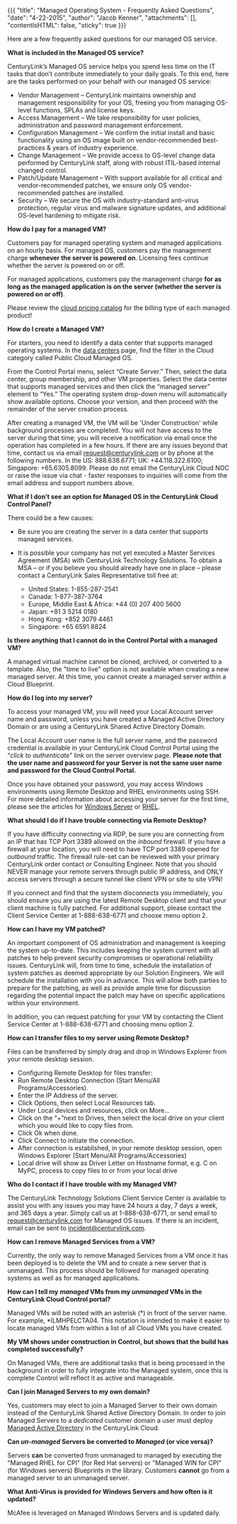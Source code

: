 ﻿{{{
  "title": "Managed Operating System - Frequently Asked Questions",
  "date": "4-22-2015",
  "author": "Jacob Kenner",
  "attachments": [],
  "contentIsHTML": false,
  "sticky": true
}}}

Here are a few frequently asked questions for our managed OS service.

**What is included in the Managed OS service?**

CenturyLink’s Managed OS service helps you spend less time on the IT tasks that don’t contribute immediately to your daily goals. To this end, here are the tasks performed on your behalf with our managed OS service:

* Vendor Management – CenturyLink maintains ownership and management responsibility for your OS, freeing you from managing OS-level functions, SPLAs and license keys.
* Access Management – We take responsibility for user policies, administration and password management enforcement.
* Configuration Management – We confirm the initial install and basic functionality using an OS image built on vendor-recommended best-practices &amp; years of industry experience.
* Change Management – We provide access to OS-level change data performed by CenturyLink staff, along with robust ITIL-based internal changed control.
* Patch/Update Management – With support available for all critical and vendor-recommended patches, we ensure only OS vendor-recommended patches are installed.
* Security – We secure the OS with industry-standard anti-virus protection, regular virus and malware signature updates, and additional OS-level hardening to mitigate risk.

**How do I pay for a managed VM?**

Customers pay for managed operating system and managed applications on an hourly basis. For managed OS, customers pay the management charge __whenever the server is powered on__. Licensing fees continue whether the server is powered on or off.

For managed applications, customers pay the management charge __for as long as the managed application is on the server (whether the server is powered on or off)__.

Please review the [cloud pricing catalog](//www.ctl.io/pricing) for the billing type of each managed product!

**How do I create a Managed VM?**

For starters, you need to identify a data center that supports managed operating systems. In the [data centers](//www.ctl.io/data-centers/) page, find the filter in the Cloud category called Public Cloud Managed OS.

From the Control Portal menu, select “Create Server.”  Then, select the data center, group membership, and other VM properties.  Select the data center that supports managed services and then click the “managed server” element to “Yes.” The operating system drop-down menu will automatically show available options. Choose your version, and then proceed with the remainder of the server creation process.

After creating a managed VM, the VM will be 'Under Construction' while background processes are completed. You will not have access to the server during that time; you will receive a notification via email once the operation has completed in a few hours. If there are any issues beyond that time, contact us via email <a href="mailto:request@centurylink.com">request@centurylink.com</a> or by phone at the following numbers. In the US: 888.638.6771; UK: +44.118.322.6100; Singapore: +65.6305.8099. Please do not email the CenturyLink Cloud NOC or raise the issue via chat - faster responses to inquiries will come from the email address and support numbers above.


**What if I don’t see an option for Managed OS in the CenturyLink Cloud Control Panel?**

There could be a few causes:

* Be sure you are creating the server in a data center that supports managed services.
* It is possible your company has not yet executed a Master Services Agreement (MSA) with CenturyLink Technology Solutions. To obtain a MSA – or if you believe you should already have one in place – please contact a CenturyLink Sales Representative toll free at:

    * United States: 1-855-287-2541
    * Canada: 1-877-387-3764
    * Europe, Middle East &amp; Africa: +44 (0) 207 400 5600
    * Japan: +81 3 5214 0180
    * Hong Kong: +852 3079 4461
    * Singapore: +65 6591 8824

**Is there anything that I cannot do in the Control Portal with a managed VM?**

A managed virtual machine cannot be cloned, archived, or converted to a template. Also, the "time to live" option is not available when creating a new managed server. At this time, you cannot create a managed server within a Cloud Blueprint.

**How do I log into my server?**

To access your managed VM, you will need your Local Account server name and password, unless you have created a Managed Active Directory Domain or are using a CenturyLink Shared Active Directory Domain.

The Local Account user name is the full server name, and the password credential is available in your CenturyLink Cloud Control Portal using the “<em>click to authenticate</em>” link on the server overview page. **Please note that the user name and password for your Server is not the same user name and password for the Cloud Control Portal.**

Once you have obtained your password, you may access Windows environments using Remote Desktop and RHEL environments using SSH. For more detailed information about accessing your server for the first time, please see the articles for [Windows Server](managed-windows-server-connecting-to-your-server-with-remote-desktop.md) or [RHEL](managed-red-hat-connecting-to-your-server-with-ssh.md).

**What should I do if I have trouble connecting via Remote Desktop?**

If you have difficulty connecting via RDP, be sure you are connecting from an IP that has TCP Port 3389 allowed on the <em>inbound</em> firewall. If you have a firewall at your location, you will need to have TCP port 3389 opened for *outbound* traffic. The firewall rule-set can be reviewed with your primary CenturyLink order contact or Consulting Engineer. Note that you should NEVER manage your remote servers through public IP address, and ONLY access servers through a secure tunnel like client VPN or site to site VPN!

If you connect and find that the system disconnects you immediately, you should ensure you are using the latest Remote Desktop client and that your client machine is fully patched. For additional support, please contact the Client Service Center at 1-888-638-6771 and choose menu option 2.

**How can I have my VM patched?**

An important component of OS administration and management is keeping the system up-to-date. This includes keeping the system current with all patches to help prevent security compromises or operational reliability issues. CenturyLink will, from time to time, schedule the installation of system patches as deemed appropriate by our Solution Engineers. We will schedule the installation with you in advance. This will allow both parties to prepare for the patching, as well as provide ample time for discussion regarding the potential impact the patch may have on specific applications within your environment.

In addition, you can request patching for your VM by contacting the Client Service Center at 1-888-638-6771 and choosing menu option 2.

**How can I transfer files to my server using Remote Desktop?**

Files can be transferred by simply drag and drop in Windows Explorer from your remote desktop session.

* Configuring Remote Desktop for files transfer:
* Run Remote Desktop Connection (Start Menu/All Programs/Accessories).
* Enter the IP Address of the server.
* Click Options, then select Local Resources tab.
* Under Local devices and resources, click on More…
* Click on the “+”next to Drives, then select the local drive on your client which you would like to copy files from.
* Click Ok when done.
* Click Connect to initiate the connection.
* After connection is established, in your remote desktop session, open Windows Explorer (Start Menu/All Programs/Accessories)
* Local drive will show as Driver Letter on Hostname format, e.g. C on MyPC, process to copy files to or from your local drive

**Who do I contact if I have trouble with my Managed VM?**

The CenturyLink Technology Solutions Client Service Center is available to assist you with any issues you may have 24 hours a day, 7 days a week, and 365 days a year. Simply call us at 1-888-638-6771, or send email to request@centurylink.com for Managed OS issues. If there is an incident, email can be sent to incident@centurylink.com.

**How can I remove Managed Services from a VM?**

Currently, the only way to remove Managed Services from a VM once it has been deployed is to delete the VM and to create a new server that is unmanaged. This process should be followed for managed operating systems as well as for managed applications.

**How can I tell my *managed* VMs from my <em>unmanaged</em> VMs in the CenturyLink Cloud Control portal?**

Managed VMs will be noted with an asterisk (&#42;) in front of the server name. For example, &#42;ILMHPELCTA04. This notation is intended to make it easier to locate managed VMs from within a list of all Cloud VMs you have created.

**My VM shows under construction in Control, but shows that the build has completed successfully?**

On Managed VMs, there are additional tasks that is being processed in the background in order to fully integrate into the Managed system, once this is complete Control will reflect it as active and manageable.

**Can I join Managed Servers to my own domain?**

Yes, customers may elect to join a Managed Server to their own domain instead of the CenturyLink Shared Active Directory Domain.  In order to join Managed Servers to a <em>dedicated</em> customer domain a user must deploy [Managed Active Directory](getting-started-with-managed-active-directory.md) in the CenturyLink Cloud.

**Can *un-managed* Servers be converted to *Managed* (or vice versa)?**

Servers **can** be converted from unmanaged to managed by executing the "Managed RHEL for CPI" (for Red Hat servers) or "Managed WIN for CPI" (for Windows servers) Blueprints in the library. Customers **cannot** go from a managed server to an unmanaged server.

**What Anti-Virus is provided for Windows Servers and how often is it updated?**

McAfee is leveraged on Managed Windows Servers and is updated daily.

